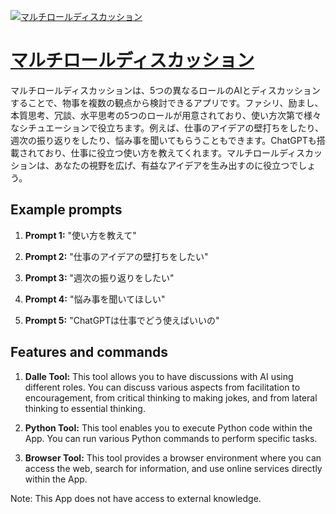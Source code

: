 [![マルチロールディスカッション](https://files.oaiusercontent.com/file-4XzBLcGx77fIxPffIW4cgdIk?se=2123-10-17T09%3A22%3A09Z&sp=r&sv=2021-08-06&sr=b&rscc=max-age%3D31536000%2C%20immutable&rscd=attachment%3B%20filename%3D0bcad849-e84d-4300-ac38-d4d038cebcdb.webp&sig=DFJrciOj6gXSbfwL6YhkaC2fFaBldxiPrSmfv9yWxTI%3D)](https://chat.openai.com/g/g-StcyKeTsZ-marutirorudeisukatusiyon)

# [マルチロールディスカッション](https://chat.openai.com/g/g-StcyKeTsZ-marutirorudeisukatusiyon)

マルチロールディスカッションは、5つの異なるロールのAIとディスカッションすることで、物事を複数の観点から検討できるアプリです。ファシリ、励まし、本質思考、冗談、水平思考の5つのロールが用意されており、使い方次第で様々なシチュエーションで役立ちます。例えば、仕事のアイデアの壁打ちをしたり、週次の振り返りをしたり、悩み事を聞いてもらうこともできます。ChatGPTも搭載されており、仕事に役立つ使い方を教えてくれます。マルチロールディスカッションは、あなたの視野を広げ、有益なアイデアを生み出すのに役立つでしょう。

## Example prompts

1. **Prompt 1:** "使い方を教えて"

2. **Prompt 2:** "仕事のアイデアの壁打ちをしたい"

3. **Prompt 3:** "週次の振り返りをしたい"

4. **Prompt 4:** "悩み事を聞いてほしい"

5. **Prompt 5:** "ChatGPTは仕事でどう使えばいいの"


## Features and commands

1. **Dalle Tool:** This tool allows you to have discussions with AI using different roles. You can discuss various aspects from facilitation to encouragement, from critical thinking to making jokes, and from lateral thinking to essential thinking.

2. **Python Tool:** This tool enables you to execute Python code within the App. You can run various Python commands to perform specific tasks.

3. **Browser Tool:** This tool provides a browser environment where you can access the web, search for information, and use online services directly within the App.

Note: This App does not have access to external knowledge.